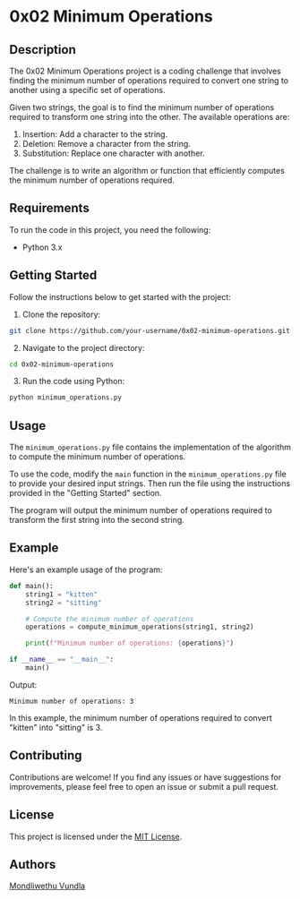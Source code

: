 # 0x02 Minimum Operations

## Description

The 0x02 Minimum Operations project is a coding challenge that involves finding the minimum number of operations required to convert one string to another using a specific set of operations.

Given two strings, the goal is to find the minimum number of operations required to transform one string into the other. The available operations are:

1. Insertion: Add a character to the string.
2. Deletion: Remove a character from the string.
3. Substitution: Replace one character with another.

The challenge is to write an algorithm or function that efficiently computes the minimum number of operations required.

## Requirements

To run the code in this project, you need the following:

- Python 3.x

## Getting Started

Follow the instructions below to get started with the project:

1. Clone the repository:

```bash
git clone https://github.com/your-username/0x02-minimum-operations.git
```

2. Navigate to the project directory:

```bash
cd 0x02-minimum-operations
```

3. Run the code using Python:

```bash
python minimum_operations.py
```

## Usage

The `minimum_operations.py` file contains the implementation of the algorithm to compute the minimum number of operations.

To use the code, modify the `main` function in the `minimum_operations.py` file to provide your desired input strings. Then run the file using the instructions provided in the "Getting Started" section.

The program will output the minimum number of operations required to transform the first string into the second string.

## Example

Here's an example usage of the program:

```python
def main():
    string1 = "kitten"
    string2 = "sitting"

    # Compute the minimum number of operations
    operations = compute_minimum_operations(string1, string2)

    print(f"Minimum number of operations: {operations}")

if __name__ == "__main__":
    main()
```

Output:
```
Minimum number of operations: 3
```

In this example, the minimum number of operations required to convert "kitten" into "sitting" is 3.

## Contributing

Contributions are welcome! If you find any issues or have suggestions for improvements, please feel free to open an issue or submit a pull request.

## License

This project is licensed under the [MIT License](LICENSE).

## Authors

[Mondliwethu Vundla](https://www.github.com/mondlivundla)
